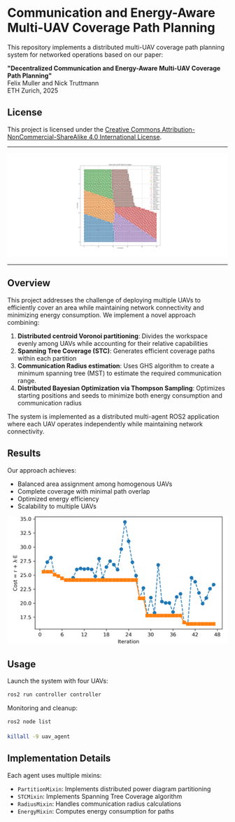 # Communication and Energy-Aware Multi-UAV Coverage Path Planning

This repository implements a distributed multi-UAV coverage path planning system for networked operations based on our paper:

**"Decentralized Communication and Energy-Aware Multi-UAV Coverage Path Planning"**  
Felix Muller and Nick Truttmann  
ETH Zurich, 2025

## License

This project is licensed under the [Creative Commons Attribution-NonCommercial-ShareAlike 4.0 International License](https://creativecommons.org/licenses/by-nc-sa/4.0/).


---
![Example Coverage](images/Voronoi_STC.png)

---

## Overview

This project addresses the challenge of deploying multiple UAVs to efficiently cover an area while maintaining network connectivity and minimizing energy consumption. We implement a novel approach combining:

1. **Distributed centroid Voronoi partitioning**: Divides the workspace evenly among UAVs while accounting for their relative capabilities
2. **Spanning Tree Coverage (STC)**: Generates efficient coverage paths within each partition
3. **Communication Radius estimation**: Uses GHS algorithm to create a minimum spanning tree (MST) to estimate the required communication range. 
4. **Distributed Bayesian Optimization via Thompson Sampling**: Optimizes starting positions and seeds to minimize both energy consumption and communication radius

The system is implemented as a distributed multi-agent ROS2 application where each UAV operates independently while maintaining network connectivity.

## Results

Our approach achieves:
- Balanced area assignment among homogenous UAVs
- Complete coverage with minimal path overlap
- Optimized energy efficiency 
- Scalability to multiple UAVs

![Optimization Convergence](images/bo_progress.png)

## Usage

Launch the system with four UAVs:
```bash 
ros2 run controller controller
```


Monitoring and cleanup:
```bash
ros2 node list

killall -9 uav_agent
```

## Implementation Details

Each agent uses multiple mixins:
- `PartitionMixin`: Implements distributed power diagram partitioning
- `STCMixin`: Implements Spanning Tree Coverage algorithm
- `RadiusMixin`: Handles communication radius calculations
- `EnergyMixin`: Computes energy consumption for paths
